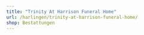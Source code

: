 ```yaml
---
title: "Trinity At Harrison Funeral Home"
url: /harlingen/trinity-at-harrison-funeral-home/
shop: Bestattungen
---
```

